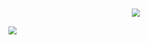 <div>
  <h1 align="center"><a href="https://sunguoqi.com/"><img src="https://readme-typing-svg.herokuapp.com/?lines='System.out.println(%22Hello%2C%20World!%22);'&center=true&size=27"></a></h1>
  <img src="https://cdn.jsdelivr.net/gh/sun0225SUN/sun0225SUN/assets/images/coding.gif" />
</div>

<!--
**liulep/liulep** is a ✨ _special_ ✨ repository because its `README.md` (this file) appears on your GitHub profile.

Here are some ideas to get you started:

- 🔭 I’m currently working on ...
- 🌱 I’m currently learning ...
- 👯 I’m looking to collaborate on ...
- 🤔 I’m looking for help with ...
- 💬 Ask me about ...
- 📫 How to reach me: ...
- 😄 Pronouns: ...
- ⚡ Fun fact: ...
-->
